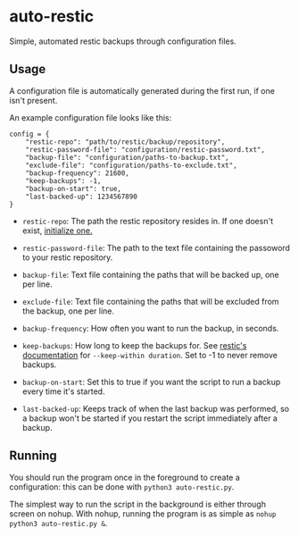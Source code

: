 # auto-restic
Simple, automated restic backups through configuration files.

## Usage
A configuration file is automatically generated during the first run, if one isn't present.

An example configuration file looks like this:

```
config = {
    "restic-repo": "path/to/restic/backup/repository",
    "restic-password-file": "configuration/restic-password.txt",
    "backup-file": "configuration/paths-to-backup.txt",
    "exclude-file": "configuration/paths-to-exclude.txt",
    "backup-frequency": 21600,
    "keep-backups": -1,
    "backup-on-start": true,
    "last-backed-up": 1234567890
}
```

- `restic-repo`: The path the restic repository resides in. If one doesn't exist, [initialize one.](https://restic.readthedocs.io/en/stable/030_preparing_a_new_repo.html#)

- `restic-password-file`: The path to the text file containing the passoword to your restic repository.

- `backup-file`: Text file containing the paths that will be backed up, one per line.

- `exclude-file`: Text file containing the paths that will be excluded from the backup, one per line.

- `backup-frequency`: How often you want to run the backup, in seconds.

- `keep-backups`: How long to keep the backups for. See [restic's documentation](https://restic.readthedocs.io/en/stable/060_forget.html#removing-snapshots-according-to-a-policy) for `--keep-within duration`. Set to -1 to never remove backups.

- `backup-on-start`: Set this to true if you want the script to run a backup every time it's started.

- `last-backed-up`: Keeps track of when the last backup was performed, so a backup won't be started if you restart the script immediately after a backup.


## Running
You should run the program once in the foreground to create a configuration: this can be done with `python3 auto-restic.py`.

The simplest way to run the script in the background is either through screen on nohup. With nohup, running the program is as simple as `nohup python3 auto-restic.py &`.
